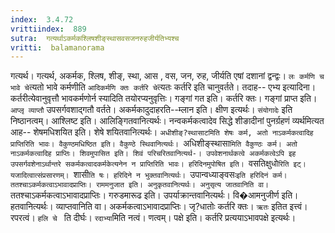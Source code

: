 ```yaml
---
index:  3.4.72
vrittiindex:  889
sutra:  गत्यर्थाऽकर्मकश्लिषशीङ्स्थासवसजनरुहजीर्यतिभ्यश्च
vritti:  balamanorama 
---
```


गत्यर्थ। गत्यर्थ, अकर्मक, श्लिष, शीङ्, स्था, आस , वस, जन, रुह, जीर्यति एषां दशानां द्वन्द्वः। `लः कर्मणि च भावे चे`त्यतो भावे कर्मणीति `आदिकर्मणि क्तः कर्तरि चे`त्यतः कर्तरि इति चानुवर्तते। तदाह-- एभ्य इत्यादिना। कर्तरीत्येवानुवृत्तौ भावकर्मणोर्न स्यादिति तयोरप्यनुवृत्तिः। गङ्गां गत इति। कर्तरि क्तः। गङ्गां प्राप्त इति। `आप्लृ व्याप्तौ` उपसर्गवशाद्गतौ वर्तते। अकर्मकादुदाहरति--म्लान इति। क्षीण इत्यर्थः। `संयोगादेः` इति निष्ठानत्वम्। आश्लिष्ट इति। आलिङ्गितवानित्यर्थः। नन्वकर्मकत्वादेव सिद्धे शीङादीनां पुनर्ग्रहणं व्यर्थमित्यत आह-- शेषमधिशयित इति। शेषे शयितवानित्यर्थः। `अधीशीङ्?स्थासाटमिति शेषः कर्म, अतो नाऽकर्मकत्वादिह प्राप्तिरिति भावः। वैकुण्ठमधिष्ठित इति। वैकुण्ठे स्थिवानित्यर्थः। `अधिशीङ्स्थासा`मिति वैकुण्ठः कर्म। अतो नाऽकर्मकत्वादिह प्राप्तिः। शिवमुपासित इति। शिवं परिचरितवानित्यर्थ-। उपवेशनार्थकत्वे अकर्मकत्वेऽपि इह उपसर्गवशेनाऽर्थान्तरे सकर्मकत्वादकर्मकेत्यनेन न प्राप्तिरिति भावः। हरिदिनमुपोषित इति। `वसतिक्षुधो`रिति इट्। यजादित्वात्संप्रसारणम्। `शासी`ति षः। हरिदिने न भुक्तवानित्यर्थः। `उपान्वध्याङ्वसः` इति हरिदिनं कर्म। ततश्चाऽकर्मकत्वाऽभावादप्राप्तिः। राममनुजात इति। अनुकृतवानित्यर्थः। अनुसृत्य जातवानिति वा। `ततश्चाऽकर्मकत्वाऽभावादप्राप्तिः। गरुडमारूढ इति। उपर्याक्रान्तवानित्यर्थः। वि�आमनुजीर्ण इति। हतवानित्यर्थः। व्याप्तवानिति वा। अकर्मकत्वाऽभावादप्राप्तिः। जृ?धातोः कर्तरि क्तः। `ऋतः` इतित इत्त्वं। रपरत्वं। `हलि चे ` ति दीर्घः। `रदाभ्या`मिति नत्वं। णत्वम्। पक्षे इति। कर्तरि प्रत्ययाऽभावपक्षे इत्यर्थः।

